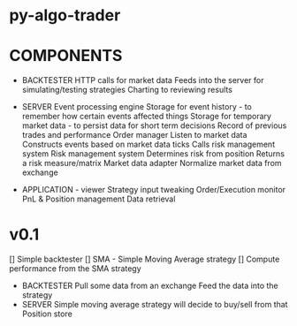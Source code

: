 # py-algo-trader

# COMPONENTS
- BACKTESTER
    HTTP calls for market data
    Feeds into the server for simulating/testing strategies
    Charting to reviewing results

- SERVER
    Event processing engine
        Storage for event history - to remember how certain events affected things
        Storage for temporary market data - to persist data for short term decisions
        Record of previous trades and performance
    Order manager
        Listen to market data
        Constructs events based on market data ticks
        Calls risk management system
    Risk management system
        Determines risk from position
        Returns a risk measure/matrix
    Market data adapter
        Normalize market data from exchange

- APPLICATION - viewer
    Strategy input tweaking
    Order/Execution monitor
    PnL & Position management
    Data retrieval

# v0.1
[] Simple backtester
[] SMA - Simple Moving Average strategy
[] Compute performance from the SMA strategy

- BACKTESTER
    Pull some data from an exchange
    Feed the data into the strategy
- SERVER
    Simple moving average strategy will decide to buy/sell from that
    Position store

    
